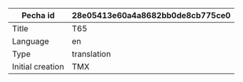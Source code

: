 |Pecha id | 28e05413e60a4a8682bb0de8cb775ce0
| --- | --- 
|Title | T65 
|Language | en
|Type | translation
|Initial creation | TMX